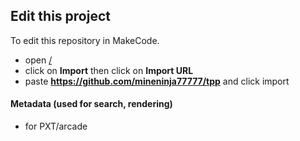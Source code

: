 ## Edit this project
 
To edit this repository in MakeCode.

* open [/](/)
* click on **Import** then click on **Import URL**
* paste **https://github.com/mineninja77777/tpp** and click import

#### Metadata (used for search, rendering)

* for PXT/arcade
<script src="https://makecode.com/gh-pages-embed.js"></script><script>makeCodeRender("{{ site.makecode.home_url }}", "{{ site.github.owner_name }}/{{ site.github.repository_name }}");</script>
